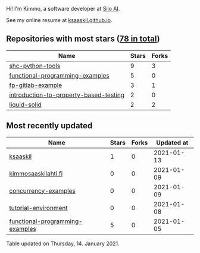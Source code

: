 Hi! I'm Kimmo, a software developer at [Silo AI](https://silo.ai/).

See my online resume at [ksaaskil.github.io](https://ksaaskil.github.io).

<!-- repositories starts -->

## Repositories with most stars ([78 in total](https://github.com/ksaaskil?tab=repositories))
| Name        | Stars           | Forks  |
| ------------- |-------------| -----|
|[shc-python-tools](https://github.com/ksaaskil/shc-python-tools)|9|3
|[functional-programming-examples](https://github.com/ksaaskil/functional-programming-examples)|5|0
|[fp-gitlab-example](https://github.com/ksaaskil/fp-gitlab-example)|3|1
|[introduction-to-property-based-testing](https://github.com/ksaaskil/introduction-to-property-based-testing)|2|0
|[liquid-solid](https://github.com/ksaaskil/liquid-solid)|2|2

<!-- repositories ends -->
<!-- recent_repositories starts -->

## Most recently updated
| Name        | Stars           | Forks  | Updated at
| ------------- |-------------| -----|-----|
|[ksaaskil](https://github.com/ksaaskil/ksaaskil)|1|0|2021-01-13
|[kimmosaaskilahti.fi](https://github.com/ksaaskil/kimmosaaskilahti.fi)|0|0|2021-01-09
|[concurrency-examples](https://github.com/ksaaskil/concurrency-examples)|0|0|2021-01-09
|[tutorial-environment](https://github.com/ksaaskil/tutorial-environment)|0|0|2021-01-08
|[functional-programming-examples](https://github.com/ksaaskil/functional-programming-examples)|5|0|2021-01-05

<!-- recent_repositories ends -->
<!-- updated_at starts -->
Table updated on Thursday, 14. January 2021.
<!-- updated_at ends -->
